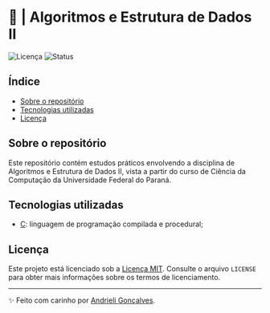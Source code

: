 # 🧩 | Algoritmos e Estrutura de Dados II

![Licença](https://img.shields.io/badge/Licen%C3%A7a-MIT-f5b5ca.svg)
![Status](https://img.shields.io/badge/Status-Em%20Desenvolvimento-F8EE77.svg)

## Índice

- [Sobre o repositório](#sobre-o-repositório)
- [Tecnologias utilizadas](#tecnologias-utilizadas)
- [Licença](#licença)

## Sobre o repositório

Este repositório contém estudos práticos envolvendo a disciplina de Algoritmos e Estrutura de Dados II, vista a partir do curso de Ciência da Computação da Universidade Federal do Paraná. 

## Tecnologias utilizadas
- [C](https://devdocs.io/c/): linguagem de programação compilada e procedural;

## Licença

Este projeto está licenciado sob a [Licença MIT](https://opensource.org/licenses/MIT). Consulte o arquivo `LICENSE` para obter mais informações sobre os termos de licenciamento.

---

✨ Feito com carinho por [Andrieli Gonçalves](https://github.com/strawndri).
